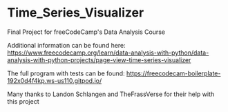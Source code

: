 # Time_Series_Visualizer
Final Project for freeCodeCamp's Data Analysis Course

Additional information can be found here: https://www.freecodecamp.org/learn/data-analysis-with-python/data-analysis-with-python-projects/page-view-time-series-visualizer

The full program with tests can be found: https://freecodecam-boilerplate-192x0d4f4kp.ws-us110.gitpod.io/

Many thanks to Landon Schlangen and TheFrassVerse for their help with this project

